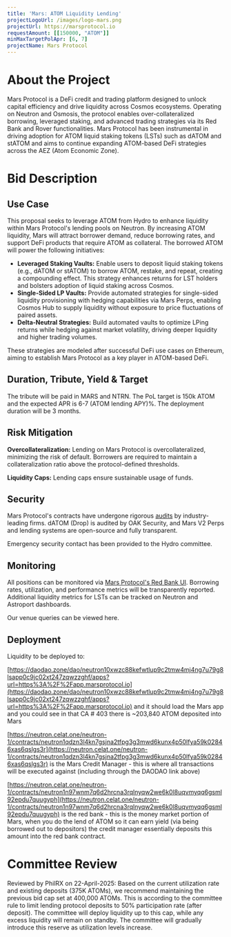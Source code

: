 ```yaml
---
title: 'Mars: ATOM Liquidity Lending'
projectLogoUrl: /images/logo-mars.png
projectUrl: https://marsprotocol.io
requestAmount: [[150000, "ATOM"]]
minMaxTargetPolApr: [6, 7]
projectName: Mars Protocol
---
```


# About the Project

Mars Protocol is a DeFi credit and trading platform designed to unlock capital efficiency and drive liquidity across Cosmos ecosystems. Operating on Neutron and Osmosis, the protocol enables over-collateralized borrowing, leveraged staking, and advanced trading strategies via its Red Bank and Rover functionalities. Mars Protocol has been instrumental in driving adoption for ATOM liquid staking tokens (LSTs) such as dATOM and stATOM and aims to continue expanding ATOM-based DeFi strategies across the AEZ (Atom Economic Zone).

# Bid Description

## Use Case

This proposal seeks to leverage ATOM from Hydro to enhance liquidity within Mars Protocol's lending pools on Neutron. By increasing ATOM liquidity, Mars will attract borrower demand, reduce borrowing rates, and support DeFi products that require ATOM as collateral. The borrowed ATOM will power the following initiatives:

- **Leveraged Staking Vaults:** Enable users to deposit liquid staking tokens (e.g., dATOM or stATOM) to borrow ATOM, restake, and repeat, creating a compounding effect. This strategy enhances returns for LST holders and bolsters adoption of liquid staking across Cosmos.
- **Single-Sided LP Vaults:** Provide automated strategies for single-sided liquidity provisioning with hedging capabilities via Mars Perps, enabling Cosmos Hub to supply liquidity without exposure to price fluctuations of paired assets.
- **Delta-Neutral Strategies:** Build automated vaults to optimize LPing returns while hedging against market volatility, driving deeper liquidity and higher trading volumes.

These strategies are modeled after successful DeFi use cases on Ethereum, aiming to establish Mars Protocol as a key player in ATOM-based DeFi.

## Duration, Tribute, Yield & Target

The tribute will be paid in MARS and NTRN. The PoL target is 150k ATOM and the expected APR is 6-7 (ATOM lending APY)%. The deployment duration will be 3 months.

## Risk Mitigation

**Overcollateralization:** Lending on Mars Protocol is overcollateralized, minimizing the risk of default. Borrowers are required to maintain a collateralization ratio above the protocol-defined thresholds.

**Liquidity Caps:** Lending caps ensure sustainable usage of funds.

## Security

Mars Protocol's contracts have undergone rigorous [audits](https://github.com/mars-protocol/mars-audits) by industry-leading firms. dATOM (Drop) is audited by OAK Security, and Mars V2 Perps and lending systems are open-source and fully transparent.

Emergency security contact has been provided to the Hydro committee.

## Monitoring

All positions can be monitored via [Mars Protocol's Red Bank UI](https://app.marsprotocol.io/earn). Borrowing rates, utilization, and performance metrics will be transparently reported. Additional liquidity metrics for LSTs can be tracked on Neutron and Astroport dashboards.

Our venue queries can be viewed here.

## Deployment

Liquidity to be deployed to:

[https://daodao.zone/dao/neutron10xwzc88kefwtlup9c2tmw4mj4ng7u79g8lsapp0c9jc02xt247zqwzzghf/apps?url=https%3A%2F%2Fapp.marsprotocol.io](https://daodao.zone/dao/neutron10xwzc88kefwtlup9c2tmw4mj4ng7u79g8lsapp0c9jc02xt247zqwzzghf/apps?url=https%3A%2F%2Fapp.marsprotocol.io) and it should load the Mars app and you could see in that CA # 403 there is ~203,840 ATOM deposited into Mars

[https://neutron.celat.one/neutron-1/contracts/neutron1qdzn3l4kn7gsjna2tfpg3g3mwd6kunx4p50lfya59k02846xas6qslgs3r](https://neutron.celat.one/neutron-1/contracts/neutron1qdzn3l4kn7gsjna2tfpg3g3mwd6kunx4p50lfya59k02846xas6qslgs3r) is the Mars Credit Manager - this is where all transactions will be executed against (including through the DAODAO link above)

[https://neutron.celat.one/neutron-1/contracts/neutron1n97wnm7q6d2hrcna3rqlnyqw2we6k0l8uqvmyqq6gsml92epdu7quugyph](https://neutron.celat.one/neutron-1/contracts/neutron1n97wnm7q6d2hrcna3rqlnyqw2we6k0l8uqvmyqq6gsml92epdu7quugyph) is the red bank - this is the money market portion of Mars, when you do the lend of ATOM so it can earn yield (via being borrowed out to depositors) the credit manager essentially deposits this amount into the red bank contract.

# Committee Review

Reviewed by PhilRX on 22-April-2025: Based on the current utilization rate and existing deposits (375K ATOMs), we recommend maintaining the previous bid cap set at 400,000 ATOMs. This is according to the committee rule to limit lending protocol deposits to 50% participation rate (after deposit). The committee will deploy liquidity up to this cap, while any excess liquidity will remain on standby. The committee will gradually introduce this reserve as utilization levels increase.

